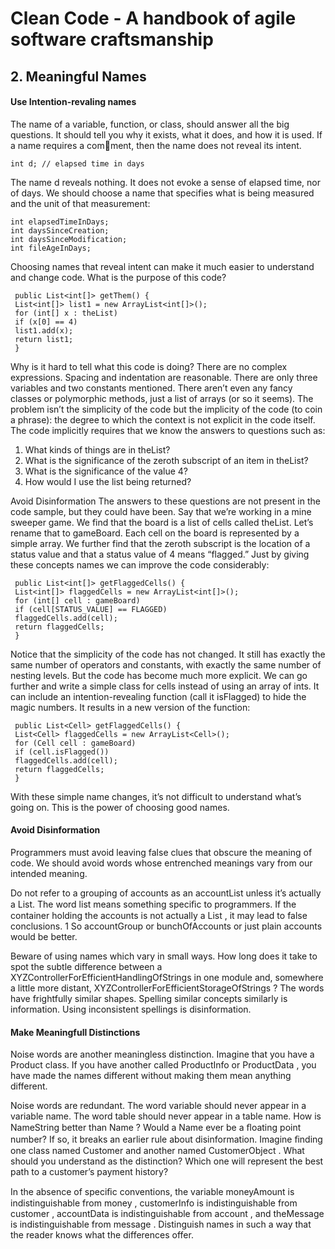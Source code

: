 # Clean Code - A handbook of agile software craftsmanship

## 2. Meaningful Names

#### Use Intention-revaling names

The name of a variable, function, or class, should answer all the big questions. It should tell you why it exists, what it does, and how it is used. If a name requires a comment, then the name does not reveal its intent. 
```
int d; // elapsed time in days
```
The name d reveals nothing. It does not evoke a sense of elapsed time, nor of days. We should choose a name that specifies what is being measured and the unit of that measurement:
```
int elapsedTimeInDays;
int daysSinceCreation;
int daysSinceModification;
int fileAgeInDays;
```
Choosing names that reveal intent can make it much easier to understand and change code. What is the purpose of this code?
```
 public List<int[]> getThem() {
 List<int[]> list1 = new ArrayList<int[]>();
 for (int[] x : theList)
 if (x[0] == 4) 
 list1.add(x);
 return list1;
 }
```
Why is it hard to tell what this code is doing? There are no complex expressions.
Spacing and indentation are reasonable. There are only three variables and two constants mentioned. There aren’t even any fancy classes or polymorphic methods, just a list of arrays (or so it seems).
The problem isn’t the simplicity of the code but the implicity of the code (to coin a phrase): the degree to which the context is not explicit in the code itself. The code implicitly requires that we know the answers to questions such as:

1. What kinds of things are in theList?
2. What is the significance of the zeroth subscript of an item in theList?
3. What is the significance of the value 4?
4. How would I use the list being returned?

Avoid Disinformation 
The answers to these questions are not present in the code sample, but they could have been. Say that we’re working in a mine sweeper game. We find that the board is a list of
cells called theList. Let’s rename that to gameBoard.
Each cell on the board is represented by a simple array. We further find that the zeroth subscript is the location of a status value and that a status value of 4 means “flagged.” Just
by giving these concepts names we can improve the code considerably:
```
 public List<int[]> getFlaggedCells() {
 List<int[]> flaggedCells = new ArrayList<int[]>();
 for (int[] cell : gameBoard)
 if (cell[STATUS_VALUE] == FLAGGED)
 flaggedCells.add(cell);
 return flaggedCells;
 }
```
Notice that the simplicity of the code has not changed. It still has exactly the same number of operators and constants, with exactly the same number of nesting levels. But the code
has become much more explicit.
We can go further and write a simple class for cells instead of using an array of ints.
It can include an intention-revealing function (call it isFlagged) to hide the magic numbers. It results in a new version of the function:
```
 public List<Cell> getFlaggedCells() {
 List<Cell> flaggedCells = new ArrayList<Cell>();
 for (Cell cell : gameBoard)
 if (cell.isFlagged())
 flaggedCells.add(cell);
 return flaggedCells;
 }
```
With these simple name changes, it’s not difficult to understand what’s going on. This is the power of choosing good names.

#### Avoid Disinformation

Programmers must avoid leaving false clues that obscure the meaning of code. We should avoid words whose entrenched meanings vary from our intended meaning.

Do not refer to a grouping of accounts as an accountList unless it’s actually a List. The word list means something speciﬁc to programmers. If the container holding the accounts is not actually a List , it may lead to false conclusions. 1 So accountGroup or bunchOfAccounts or just plain accounts would be better.

Beware of using names which vary in small ways. How long does it take to spot the subtle difference between a XYZControllerForEfficientHandlingOfStrings in one module and, somewhere a little more distant, XYZControllerForEfficientStorageOfStrings ? The words have frightfully similar shapes. Spelling similar concepts similarly is information. Using inconsistent spellings is disinformation.

#### Make Meaningfull Distinctions

Noise words are another meaningless distinction. Imagine that you have a Product class. If you have another called ProductInfo or ProductData , you have made the names different without making them mean anything different.

Noise words are redundant. The word variable should never appear in a variable name. The word table should never appear in a table name. How is NameString better than Name ? Would a Name ever be a ﬂoating point number? If so, it breaks an earlier rule about disinformation. Imagine ﬁnding one class named Customer and another named CustomerObject . What should you understand as the distinction? Which one will represent the best path to a customer’s payment history?

In the absence of speciﬁc conventions, the variable moneyAmount is indistinguishable from money , customerInfo is indistinguishable from customer , accountData is indistinguishable from account , and theMessage is indistinguishable from message . Distinguish names in such a way that the reader knows what the differences offer.
